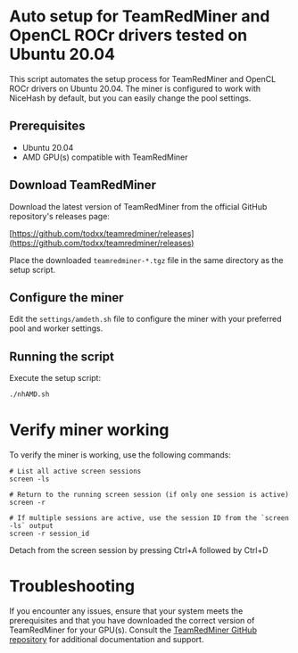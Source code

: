 # Auto setup for TeamRedMiner and OpenCL ROCr drivers tested on Ubuntu 20.04

This script automates the setup process for TeamRedMiner and OpenCL ROCr drivers on Ubuntu 20.04. The miner is configured to work with NiceHash by default, but you can easily change the pool settings.

## Prerequisites

- Ubuntu 20.04
- AMD GPU(s) compatible with TeamRedMiner

## Download TeamRedMiner

Download the latest version of TeamRedMiner from the official GitHub repository's releases page:

[https://github.com/todxx/teamredminer/releases](https://github.com/todxx/teamredminer/releases)

Place the downloaded `teamredminer-*.tgz` file in the same directory as the setup script.

## Configure the miner

Edit the `settings/amdeth.sh` file to configure the miner with your preferred pool and worker settings.

## Running the script

Execute the setup script:

```bash
./nhAMD.sh
```

# Verify miner working
To verify the miner is working, use the following commands:
```
# List all active screen sessions
screen -ls

# Return to the running screen session (if only one session is active)
screen -r

# If multiple sessions are active, use the session ID from the `screen -ls` output
screen -r session_id
```

Detach from the screen session by pressing Ctrl+A followed by Ctrl+D

# Troubleshooting

If you encounter any issues, ensure that your system meets the prerequisites and that you have downloaded the correct version of TeamRedMiner for your GPU(s). Consult the [TeamRedMiner GitHub repository](https://github.com/todxx/teamredminer) for additional documentation and support.